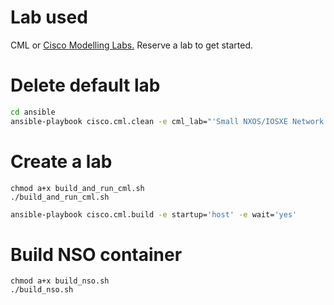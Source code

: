 # Lab used

CML or [Cisco Modelling Labs.](https://developer.cisco.com/docs/sandbox/#!networking/networking-overview) Reserve a lab to get started.

# Delete default lab

```bash
cd ansible
ansible-playbook cisco.cml.clean -e cml_lab="'Small NXOS/IOSXE Network'"

```

# Create a lab

```build & start the container
chmod a+x build_and_run_cml.sh
./build_and_run_cml.sh
```

```bash
ansible-playbook cisco.cml.build -e startup='host' -e wait='yes'
```

# Build NSO container

```build & start the container
chmod a+x build_nso.sh
./build_nso.sh
```
